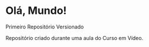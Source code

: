 # Olá, Mundo!
 Primeiro Repositório Versionado

Repositório criado durante uma aula do Curso em Vídeo.